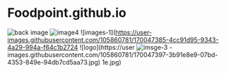 # Foodpoint.github.io
![back image](https://user-images.githubusercontent.com/105860781/170047351-2c2c1b6d-6f15-4cca-9913-fbea00a1a061.jpg)
![image4](https://user-images.githubusercontent.com/105860781/170047366-62a814f0-0108-4398-b375-dc73c08a0a13.jpg)
![images-1](https://user-images.githubusercontent.com/105860781/170047385-4cc91d95-9343-4a29-994a-f64c1b2724
![logo](https://user
![imsge-3](https://user-images.githubusercontent.com/105860781/170047408-d57b623b-aec2-4b59-a393-c9e1003c5463.jpg)
-images.githubusercontent.com/105860781/170047397-3b91e8e9-07bd-4353-849e-94db7cd5aa73.jpg)
1e.jpg)

